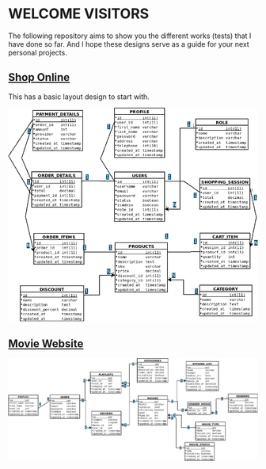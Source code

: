 # WELCOME VISITORS

The following repository aims to show you the different works (tests) that I have done so far. And I hope these designs serve as a guide for your next personal projects.



## <u>Shop Online</u>

This has a basic layout design to start with.

![Shop Online](./images/shop_online.png)

## <u>Movie Website</u>

![Movie Website](./images/movie_website.png)
